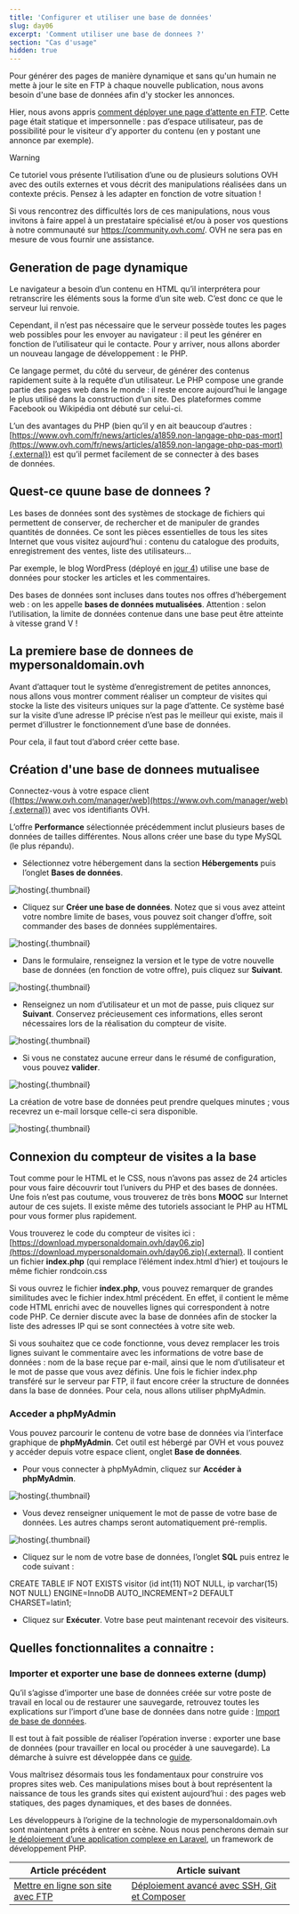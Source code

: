 ```yaml
---
title: 'Configurer et utiliser une base de données'
slug: day06
excerpt: 'Comment utiliser une base de donnees ?'
section: "Cas d'usage"
hidden: true
---
```


Pour générer des pages de manière dynamique et sans qu'un humain ne mette à jour le site en FTP à chaque nouvelle publication, nous avons besoin d'une base de données afin d'y stocker les annonces.

Hier, nous avons appris [comment déployer une page d’attente en FTP](https://docs.ovh.com/fr/hosting/24-days/day05/). Cette page était statique et impersonnelle : pas d’espace utilisateur, pas de possibilité pour le visiteur d’y apporter du contenu (en y postant une annonce par exemple).

> [!warning]
>
> Ce tutoriel vous présente l’utilisation d’une ou de plusieurs solutions OVH avec des outils externes et vous décrit des manipulations réalisées dans un contexte précis. Pensez à les adapter en fonction de votre situation !
>
> Si vous rencontrez des difficultés lors de ces manipulations, nous vous invitons à faire appel à un prestataire spécialisé et/ou à poser vos questions à notre communauté sur <https://community.ovh.com/>. OVH ne sera pas en mesure de vous fournir une assistance.
>

## Generation de page dynamique
Le navigateur a besoin d’un contenu en HTML qu’il interprétera pour retranscrire les éléments sous la forme d’un site web. C’est donc ce que le serveur lui renvoie.

Cependant, il n’est pas nécessaire que le serveur possède toutes les pages web possibles pour les envoyer au navigateur : il peut les générer en fonction de l’utilisateur qui le contacte. Pour y arriver, nous allons aborder un nouveau langage de développement : le PHP.

Ce langage permet, du côté du serveur, de générer des contenus rapidement suite à la requête d’un utilisateur. Le PHP compose une grande partie des pages web dans le monde : il reste encore aujourd’hui le langage le plus utilisé dans la construction d’un site. Des plateformes comme Facebook ou Wikipédia ont débuté sur celui-ci.

L’un des avantages du PHP (bien qu’il y en ait beaucoup d’autres : [https://www.ovh.com/fr/news/articles/a1859.non-langage-php-pas-mort](https://www.ovh.com/fr/news/articles/a1859.non-langage-php-pas-mort){.external}) est qu’il permet facilement de se connecter à des bases de données.


## Quest-ce quune base de donnees ?
Les bases de données sont des systèmes de stockage de fichiers qui permettent de conserver, de rechercher et de manipuler de grandes quantités de données. Ce sont les pièces essentielles de tous les sites Internet que vous visitez aujourd’hui : contenu du catalogue des produits, enregistrement des ventes, liste des utilisateurs…

Par exemple, le blog WordPress (déployé en [jour 4](https://docs.ovh.com/fr/hosting/24-days/day04/)) utilise une base de données pour stocker les articles et les commentaires.

Des bases de données sont incluses dans toutes nos offres d’hébergement web : on les appelle **bases de données mutualisées**. Attention : selon l’utilisation, la limite de données contenue dans une base peut être atteinte à vitesse grand V !


## La premiere base de donnees de mypersonaldomain.ovh
Avant d’attaquer tout le système d’enregistrement de petites annonces, nous allons vous montrer comment réaliser un compteur de visites qui stocke la liste des visiteurs uniques sur la page d’attente. Ce système basé sur la visite d’une adresse IP précise n’est pas le meilleur qui existe, mais il permet d’illustrer le fonctionnement d’une base de données.

Pour cela, il faut tout d’abord créer cette base.


## Création d'une base de donnees mutualisee
Connectez-vous à votre espace client ([https://www.ovh.com/manager/web](https://www.ovh.com/manager/web){.external}) avec vos identifiants OVH.

L’offre **Performance** sélectionnée précédemment inclut plusieurs bases de données de tailles différentes. Nous allons créer une base du type MySQL (le plus répandu).

- Sélectionnez votre hébergement dans la section **Hébergements** puis l’onglet **Bases de données**.


![hosting](images/3854.png){.thumbnail}

- Cliquez sur **Créer une base de données**. Notez que si vous avez atteint votre nombre limite de bases, vous pouvez soit changer d’offre, soit commander des bases de données supplémentaires.


![hosting](images/3855.png){.thumbnail}

- Dans le formulaire, renseignez la version et le type de votre nouvelle base de données (en fonction de votre offre), puis cliquez sur **Suivant**.


![hosting](images/3040.png){.thumbnail}

- Renseignez un nom d’utilisateur et un mot de passe, puis cliquez sur **Suivant**. Conservez précieusement ces informations, elles seront nécessaires lors de la réalisation du compteur de visite.


![hosting](images/3041.png){.thumbnail}

- Si vous ne constatez aucune erreur dans le résumé de configuration, vous pouvez **valider**.


![hosting](images/3042.png){.thumbnail}

La création de votre base de données peut prendre quelques minutes ; vous recevrez un e-mail lorsque celle-ci sera disponible.


![hosting](images/3043.png){.thumbnail}


## Connexion du compteur de visites a la base
Tout comme pour le HTML et le CSS, nous n’avons pas assez de 24 articles pour vous faire découvrir tout l’univers du PHP et des bases de données. Une fois n’est pas coutume, vous trouverez de très bons **MOOC** sur Internet autour de ces sujets. Il existe même des tutoriels associant le PHP au HTML pour vous former plus rapidement.

Vous trouverez le code du compteur de visites ici : [https://download.mypersonaldomain.ovh/day06.zip](https://download.mypersonaldomain.ovh/day06.zip){.external}. Il contient un fichier **index.php** (qui remplace l’élément index.html d’hier) et toujours le même fichier rondcoin.css

Si vous ouvrez le fichier **index.php**, vous pouvez remarquer de grandes similitudes avec le fichier index.html précédent. En effet, il contient le même code HTML enrichi avec de nouvelles lignes qui correspondent à notre code PHP. Ce dernier discute avec la base de données afin de stocker la liste des adresses IP qui se sont connectées à votre site web.

Si vous souhaitez que ce code fonctionne, vous devez remplacer les trois lignes suivant le commentaire avec les informations de votre base de données : nom de la base reçue par e-mail, ainsi que le nom d’utilisateur et le mot de passe que vous avez définis. Une fois le fichier index.php transféré sur le serveur par FTP, il faut encore créer la structure de données dans la base de données. Pour cela, nous allons utiliser phpMyAdmin.


### Acceder a phpMyAdmin
Vous pouvez parcourir le contenu de votre base de données via l’interface graphique de **phpMyAdmin**. Cet outil est hébergé par OVH et vous pouvez y accéder depuis votre espace client, onglet **Base de données**.

- Pour vous connecter à phpMyAdmin, cliquez sur **Accéder à phpMyAdmin**.


![hosting](images/3847.png){.thumbnail}

- Vous devez renseigner uniquement le mot de passe de votre base de données. Les autres champs seront automatiquement pré-remplis.


![hosting](images/3047.png){.thumbnail}

- Cliquez sur le nom de votre base de données, l’onglet **SQL** puis entrez le code suivant :

CREATE TABLE IF NOT EXISTS visitor (id int(11) NOT NULL, ip varchar(15) NOT NULL) ENGINE=InnoDB AUTO_INCREMENT=2 DEFAULT CHARSET=latin1;

- Cliquez sur **Exécuter**. Votre base peut maintenant recevoir des visiteurs.


## Quelles fonctionnalites a connaitre &#58;

### Importer et exporter une base de donnees externe (dump)
Qu’il s’agisse d’importer une base de données créée sur votre poste de travail en local ou de restaurer une sauvegarde, retrouvez toutes les explications sur l’import d’une base de données dans notre guide : [Import de base de données](https://docs.ovh.com/fr/hosting/mutualise-guide-importation-dune-base-de-donnees-mysql/).

Il est tout à fait possible de réaliser l’opération inverse : exporter une base de données (pour travailler en local ou procéder à une sauvegarde). La démarche à suivre est développée dans ce [guide](https://docs.ovh.com/fr/hosting/exportation-bases-donnees/).

Vous maîtrisez désormais tous les fondamentaux pour construire vos propres sites web. Ces manipulations mises bout à bout représentent la naissance de tous les grands sites qui existent aujourd’hui : des pages web statiques, des pages dynamiques, et des bases de données.

Les développeurs à l’origine de la technologie de mypersonaldomain.ovh sont maintenant prêts à entrer en scène. Nous nous pencherons demain sur [le déploiement d’une application complexe en Laravel](https://docs.ovh.com/fr/hosting/24-days/day07/), un framework de développement PHP.

| Article précédent | Article suivant |
|---|---|
| [Mettre en ligne son site avec FTP](https://docs.ovh.com/fr/hosting/24-days/day05/) | [Déploiement avancé avec SSH, Git et Composer](https://docs.ovh.com/fr/hosting/24-days/day07/) |